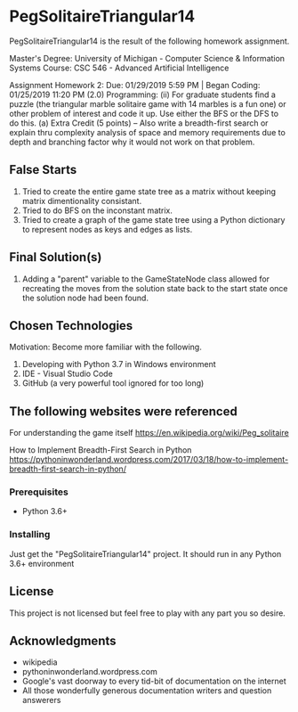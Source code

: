 # PegSolitaireTriangular14

PegSolitaireTriangular14 is the result of the following homework assignment.

Master's Degree: University of Michigan - Computer Science & Information Systems
Course: CSC 546 - Advanced Artificial Intelligence

Assignment Homework 2: Due: 01/29/2019 5:59 PM | Began Coding: 01/25/2019 11:20 PM
(2.0) Programming:
    (ii) For graduate students find a puzzle (the triangular marble solitaire game 
        with 14 marbles is a fun one) or other problem of interest and code it up. 
        Use either the BFS or the DFS to do this.
            (a) Extra Credit (5 points) – Also write a breadth-first search or 
                explain thru complexity analysis of space and memory requirements due 
                to depth and branching factor why it would not work on that problem.

## False Starts

1) Tried to create the entire game state tree as a matrix without keeping matrix 
dimentionality consistant.
2) Tried to do BFS on the inconstant matrix.
3) Tried to create a graph of the game state tree using a Python dictionary to represent
nodes as keys and edges as lists.

## Final Solution(s)

1) Adding a "parent" variable to the GameStateNode class allowed for recreating the moves
from the solution state back to the start state once the solution node had been found.

## Chosen Technologies

Motivation: Become more familiar with the following.
1) Developing with Python 3.7 in Windows environment
2) IDE - Visual Studio Code
3) GitHub (a very powerful tool ignored for too long)

## The following websites were referenced

For understanding the game itself
https://en.wikipedia.org/wiki/Peg_solitaire

How to Implement Breadth-First Search in Python
https://pythoninwonderland.wordpress.com/2017/03/18/how-to-implement-breadth-first-search-in-python/

### Prerequisites

- Python 3.6+

### Installing

Just get the "PegSolitaireTriangular14" project.
It should run in any Python 3.6+ environment

## License

This project is not licensed but feel free to play with any part you so desire.

## Acknowledgments

* wikipedia
* pythoninwonderland.wordpress.com
* Google's vast doorway to every tid-bit of documentation on the internet
* All those wonderfully generous documentation writers and question answerers
